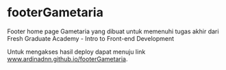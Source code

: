# footerGametaria
Footer home page Gametaria yang dibuat untuk memenuhi tugas akhir dari Fresh Graduate Academy - Intro to Front-end Development

Untuk mengakses hasil deploy dapat menuju link www.ardinadnn.github.io/footerGametaria.
